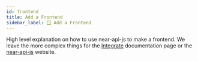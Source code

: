 ```yaml
---
id: frontend
title: Add a Frontend
sidebar_label: 🪟 Add a Frontend
---
```


High level explanation on how to use near-api-js to make a frontend. We leave the more complex things for the [Integrate](../3.integrate/welcome.md) documentation page or the [near-api-js](https://github.com/near/near-api-js/) website.
